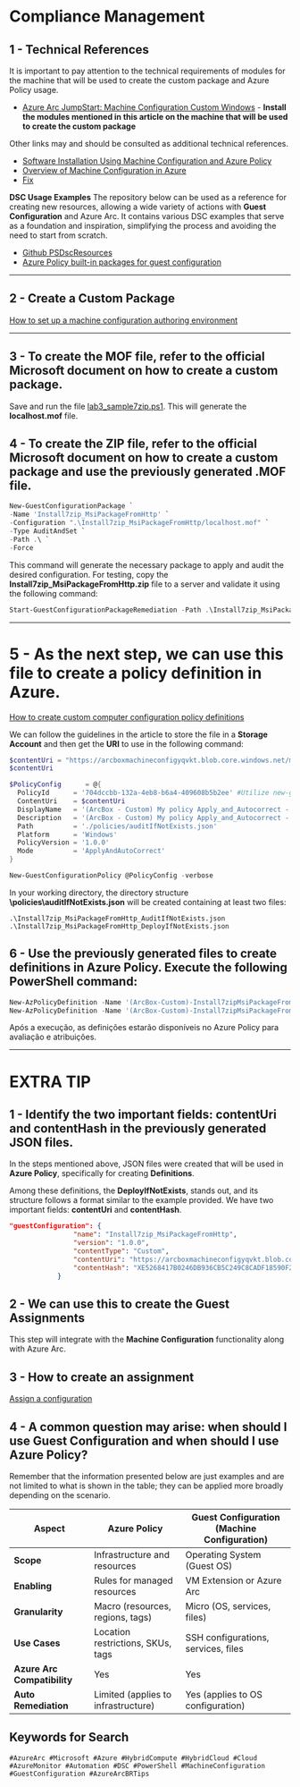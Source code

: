 # Compliance Management

## 1 - Technical References
It is important to pay attention to the technical requirements of modules for the machine that will be used to create the custom package and Azure Policy usage.

- [Azure Arc JumpStart: Machine Configuration Custom Windows](https://azurearcjumpstart.io/azure_arc_jumpstart/azure_arc_servers/day2/arc_automanage/arc_automanage_machine_configuration_custom_windows) - **Install the modules mentioned in this article on the machine that will be used to create the custom package**

Other links may and should be consulted as additional technical references.
- [Software Installation Using Machine Configuration and Azure Policy](https://techcommunity.microsoft.com/blog/coreinfrastructureandsecurityblog/software-installation-using-machine-configuration-and-azure-policy/3695636)
- [Overview of Machine Configuration in Azure](https://learn.microsoft.com/en-us/azure/governance/machine-configuration/overview)
- [Fix](https://learn.microsoft.com/en-us/azure/governance/machine-configuration/whats-new/agent)

**DSC Usage Examples**
The repository below can be used as a reference for creating new resources, allowing a wide variety of actions with **Guest Configuration** and Azure Arc. It contains various DSC examples that serve as a foundation and inspiration, simplifying the process and avoiding the need to start from scratch.

- [Github PSDscResources](https://github.com/PowerShell/PSDscResources/tree/dev)
- [Azure Policy built-in packages for guest configuration](https://learn.microsoft.com/en-us/azure/governance/policy/samples/built-in-packages)

---

## 2 - Create a Custom Package
[How to set up a machine configuration authoring environment](https://learn.microsoft.com/en-us/azure/governance/machine-configuration/how-to/develop-custom-package/1-set-up-authoring-environment)

---

## 3 - To create the MOF file, refer to the official Microsoft document on how to create a custom package.
Save and run the file [lab3_sample7zip.ps1](https://raw.githubusercontent.com/fabiotreze/AzureArcBRTips/refs/heads/main/scripts/lab3_sample7zip.ps1). This will generate the **localhost.mof** file.

## 4 - To create the ZIP file, refer to the official Microsoft document on how to create a custom package and use the previously generated .MOF file.

```powershell
New-GuestConfigurationPackage `
-Name 'Install7zip_MsiPackageFromHttp' `
-Configuration ".\Install7zip_MsiPackageFromHttp/localhost.mof" `
-Type AuditAndSet `
-Path .\ `
-Force
```

This command will generate the necessary package to apply and audit the desired configuration. For testing, copy the **Install7zip_MsiPackageFromHttp.zip** file to a server and validate it using the following command:

```powershell
Start-GuestConfigurationPackageRemediation -Path .\Install7zip_MsiPackageFromHttp.zip
```
---

# 5 - As the next step, we can use this file to create a policy definition in Azure.
[How to create custom computer configuration policy definitions](https://learn.microsoft.com/en-us/azure/governance/machine-configuration/how-to/create-policy-definition)

We can follow the guidelines in the article to store the file in a **Storage Account** and then get the **URI** to use in the following command:

```powershell
$contentUri = "https://arcboxmachineconfigyqvkt.blob.core.windows.net/machineconfiguration/Install7zip_MsiPackageFromHttp.zip" #O acesso pode não estar disponível aqui; este é apenas um exemplo ilustrativo. :-)**
$contentUri

$PolicyConfig      = @{
  PolicyId      = '704dccbb-132a-4eb8-b6a4-409608b5b2ee' #Utilize new-guid no powershell para gerar um novo GUID
  ContentUri    = $contentUri
  DisplayName   = '(ArcBox - Custom) My policy Apply_and_Autocorrect - Install7zip_MsiPackageFromHttp'
  Description   = '(ArcBox - Custom) My policy Apply_and_Autocorrect - Install7zip_MsiPackageFromHttp'
  Path          = './policies/auditIfNotExists.json'
  Platform      = 'Windows'
  PolicyVersion = '1.0.0'
  Mode          = 'ApplyAndAutoCorrect'
}

New-GuestConfigurationPolicy @PolicyConfig -verbose
```
In your working directory, the directory structure **\policies\auditIfNotExists.json** will be created containing at least two files:

```plaintext
.\Install7zip_MsiPackageFromHttp_AuditIfNotExists.json
.\Install7zip_MsiPackageFromHttp_DeployIfNotExists.json
```

## 6 - Use the previously generated files to create definitions in Azure Policy. Execute the following PowerShell command:
```powershell
New-AzPolicyDefinition -Name '(ArcBox-Custom)-Install7zipMsiPackageFromHttpAuditIfNotExists' -Policy '.\Install7zip_MsiPackageFromHttp_AuditIfNotExists.json' -verbose
New-AzPolicyDefinition -Name '(ArcBox-Custom)-Install7zipMsiPackageFromHttpDeployIfNotExists' -Policy '.\Install7zip_MsiPackageFromHttp_DeployIfNotExists.json' -verbose
```
Após a execução, as definições estarão disponíveis no Azure Policy para avaliação e atribuições.

---

# EXTRA TIP

## 1 - Identify the two important fields: **contentUri** and **contentHash** in the previously generated JSON files.

In the steps mentioned above, JSON files were created that will be used in **Azure Policy**, specifically for creating **Definitions**.

Among these definitions, the **DeployIfNotExists**, stands out, and its structure follows a format similar to the example provided. We have two important fields: **contentUri** and **contentHash**.

```json
"guestConfiguration": {
                "name": "Install7zip_MsiPackageFromHttp",
                "version": "1.0.0",
                "contentType": "Custom",
                "contentUri": "https://arcboxmachineconfigyqvkt.blob.core.windows.net/machineconfiguration/Install7zip_MsiPackageFromHttp.zip",
                "contentHash": "XE5268417B0246DB936CB5C249C8CADF18590F214D399825950A39E381A30491DD"
            }
```

## 2 - We can use this to create the  **Guest Assignments** 
This step will integrate with the **Machine Configuration** functionality along with Azure Arc.

## 3 - How to create an assignment
[Assign a configuration](https://learn.microsoft.com/en-us/azure/governance/machine-configuration/how-to/assign-configuration/overview)

## 4 - A common question may arise: when should I use **Guest Configuration** and when should I use **Azure Policy**?

Remember that the information presented below are just examples and are not limited to what is shown in the table; they can be applied more broadly depending on the scenario.

| **Aspect**                | **Azure Policy**                              | **Guest Configuration (Machine Configuration)** |
|---------------------------|-----------------------------------------------|-------------------------------------------------|
| **Scope**                 | Infrastructure and resources                  | Operating System (Guest OS)                     |
| **Enabling**              | Rules for managed resources                   | VM Extension or Azure Arc                      |
| **Granularity**           | Macro (resources, regions, tags)              | Micro (OS, services, files)                    |
| **Use Cases**             | Location restrictions, SKUs, tags             | SSH configurations, services, files            |
| **Azure Arc Compatibility** | Yes                                         | Yes                                             |
| **Auto Remediation**      | Limited (applies to infrastructure)           | Yes (applies to OS configuration)              |

## Keywords for Search  

`#AzureArc #Microsoft #Azure #HybridCompute #HybridCloud #Cloud #AzureMonitor #Automation #DSC #PowerShell #MachineConfiguration #GuestConfiguration #AzureArcBRTips`